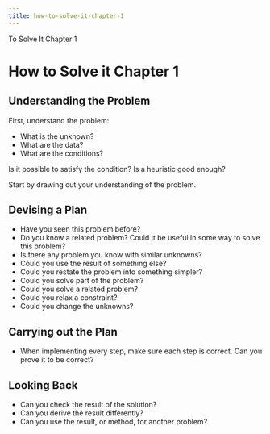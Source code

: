 ```yaml
---
title: how-to-solve-it-chapter-1
---
```


To Solve It Chapter 1

# How to Solve it Chapter 1

## Understanding the Problem

First, understand the problem:

- What is the unknown?
- What are the data?
- What are the conditions?

Is it possible to satisfy the condition? Is a heuristic good enough?

Start by drawing out your understanding of the problem.

## Devising a Plan

- Have you seen this problem before?
- Do you know a related problem? Could it be useful in some way to
  solve this problem?
- Is there any problem you know with similar unknowns?
- Could you use the result of something else?
- Could you restate the problem into something simpler?
- Could you solve part of the problem?
- Could you solve a related problem?
- Could you relax a constraint?
- Could you change the unknowns?

## Carrying out the Plan

- When implementing every step, make sure each step is correct. Can
  you prove it to be correct?

## Looking Back

- Can you check the result of the solution?
- Can you derive the result differently?
- Can you use the result, or method, for another problem?
